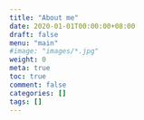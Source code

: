 ```yaml
---
title: "About me"
date: 2020-01-01T00:00:00+08:00
draft: false
menu: "main"
#image: "images/*.jpg"
weight: 0
meta: true
toc: true
comment: false
categories: []
tags: []
---
```

